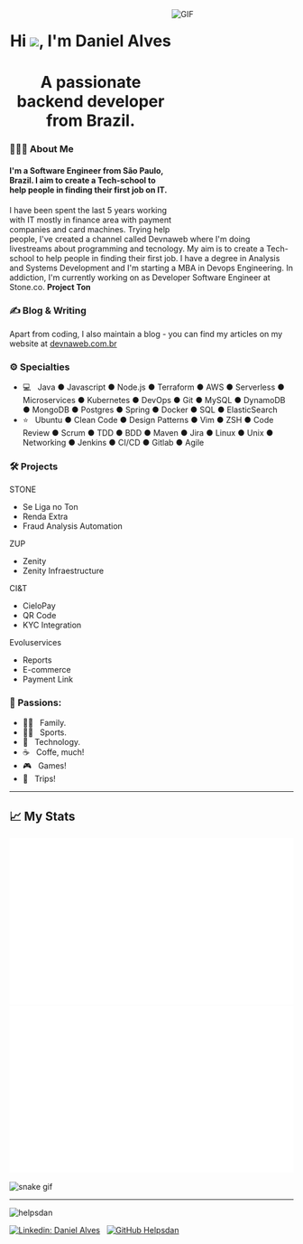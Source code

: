 <img align="right" alt="GIF" src="assets/dan.gif" width="216" height="384"/>


<h1 align="center">Hi <img src="https://raw.githubusercontent.com/MartinHeinz/MartinHeinz/master/wave.gif" width="30px">, I'm Daniel Alves</h1>

<h1 align="center">A passionate backend developer from Brazil. </h1>

### 🧑🏻‍💻 About Me 

#### I'm a <strong>Software Engineer</strong> from São Paulo, Brazil. I aim to create a Tech-school to help people in finding their first job on IT.
I have been spent the last 5 years working with IT mostly in finance area with payment companies and card machines. Trying help people, I've created a channel called Devnaweb where I'm doing livestreams about programming and tecnology. My aim is to create a Tech-school to help people in finding their first job. 
I have a degree in Analysis and Systems Development and I'm starting a MBA in Devops Engineering. In addiction, I'm currently working on as Developer Software Engineer at Stone.co. **Project Ton**

### &#x270d; Blog & Writing

Apart from coding, I also maintain a blog - you can find my articles on my website at [devnaweb.com.br](https://devnaweb.com.br) 

### ⚙️ Specialties

- 💻 &nbsp; Java ● Javascript ● Node.js ● Terraform ● AWS ● Serverless ● Microservices ● Kubernetes ● DevOps ● Git ● MySQL ● DynamoDB ● MongoDB ● Postgres ● Spring ● Docker ● SQL ● ElasticSearch    
- ⭐ &nbsp; Ubuntu ● Clean Code ● Design Patterns ● Vim ● ZSH ● Code Review ● Scrum ● TDD ● BDD ● Maven ● Jira ● Linux ● Unix ● Networking ● Jenkins ● CI/CD ● Gitlab ● Agile    


### 🛠️ Projects 

STONE

- Se Liga no Ton
- Renda Extra
- Fraud Analysis Automation

ZUP
- Zenity
- Zenity Infraestructure

CI&T
- CieloPay
- QR Code
- KYC Integration

Evoluservices
- Reports
- E-commerce
- Payment Link

### 🤩 Passions:

- 👨‍👩‍ &nbsp; Family.   
- 🏃🏻 &nbsp; Sports.   
- 🤖 &nbsp; Technology.   
- ☕ &nbsp; Coffe, much!   
- 🎮 &nbsp; Games!   
- 🛬 &nbsp; Trips!   

---

## &#x1f4c8; My Stats
![](https://github.com/helpsdan/github-stats/blob/master/generated/overview.svg)
![](https://github.com/helpsdan/github-stats/blob/master/generated/languages.svg)


![snake gif](https://github.com/helpsdan/helpsdan/blob/output/github-contribution-grid-snake.svg)

---

<p align="left"> <img src="https://komarev.com/ghpvc/?username=helpsdan" alt="helpsdan" /> </p>


[![Linkedin: Daniel Alves](https://img.shields.io/badge/-Daniel%20Alves-blue?style=flat-square&logo=Linkedin&logoColor=white&link=https://www.linkedin.com/in/danaguiar/)](https://www.linkedin.com/in/danaguiar/)  &nbsp; [![GitHub Helpsdan](https://img.shields.io/github/followers/helpsdan?label=follow&style=social)](https://github.com/helpsdan/)
